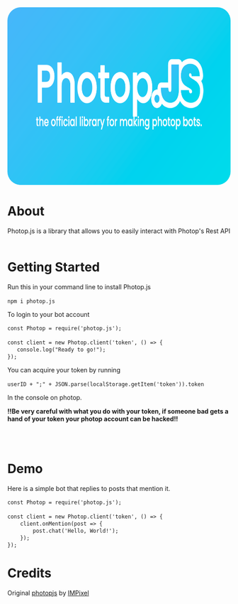 <div allign="center">
    <img src="docs/images/banner.png" style="border-radius: 30px;height: 400px;">
</div>

# About
Photop.js is a library that allows you to easily interact with Photop's Rest API
<br><br>
# Getting Started

Run this in your command line to install Photop.js

`npm i photop.js`

To login to your bot account

```
const Photop = require('photop.js');

const client = new Photop.client('token', () => {
   console.log("Ready to go!");
});
```

You can acquire your token by running

`userID + ";" + JSON.parse(localStorage.getItem('token')).token`

In the console on photop.

**!!Be very careful with what you do with your token, if someone bad gets a hand of your token your photop account can be hacked!!**

<br><br>
# Demo

Here is a simple bot that replies to posts that mention it.

```
const Photop = require('photop.js');

const client = new Photop.client('token', () => {
    client.onMention(post => {
        post.chat('Hello, World!');
    });
});
```

# Credits

Original [photopjs](https://www.npmjs.com/package/photopjs) by [IMPixel](https://impixel.tech)